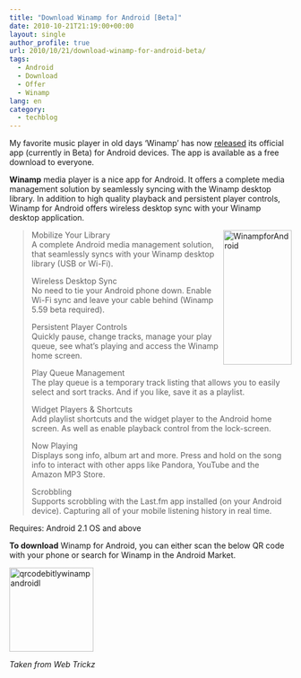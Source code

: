 ```yaml
---
title: "Download Winamp for Android [Beta]"
date: 2010-10-21T21:19:00+00:00
layout: single
author_profile: true
url: 2010/10/21/download-winamp-for-android-beta/
tags:
  - Android
  - Download
  - Offer
  - Winamp
lang: en
category: 
  - techblog
---
```

My favorite music player in old days ‘Winamp’ has now [released](http://blog.winamp.com/2010/10/20/winamp-for-android-now-in-beta/) its official app (currently in Beta) for Android devices. The app is available as a free download to everyone.

**Winamp** media player is a nice app for Android. It offers a complete media management solution by seamlessly syncing with the Winamp desktop library. In addition to high quality playback and persistent player controls, Winamp for Android offers wireless desktop sync with your Winamp desktop application.

[<img title="WinampforAndroid" border="0" alt="WinampforAndroid" align="right" src="http://lh6.ggpht.com/_vaUVXcmC3OI/TMCnOH25MkI/AAAAAAAAC1Y/krHv31yzDOs/WinampforAndroid_thumb%5B6%5D.jpg?imgmax=800" width="122" height="240" />](http://lh4.ggpht.com/_vaUVXcmC3OI/TMCnMdDy-qI/AAAAAAAAC1U/hdaJTKZ9HaE/s1600-h/WinampforAndroid%5B8%5D.jpg)

> Mobilize Your Library  
> A complete Android media management solution, that seamlessly syncs with your Winamp desktop library (USB or Wi-Fi).
> 
> Wireless Desktop Sync  
> No need to tie your Android phone down. Enable Wi-Fi sync and leave your cable behind (Winamp 5.59 beta required).
> 
> Persistent Player Controls  
> Quickly pause, change tracks, manage your play queue, see what’s playing and access the Winamp home screen.
> 
> Play Queue Management  
> The play queue is a temporary track listing that allows you to easily select and sort tracks. And if you like, save it as a playlist.
> 
> Widget Players & Shortcuts  
> Add playlist shortcuts and the widget player to the Android home screen. As well as enable playback control from the lock-screen.
> 
> Now Playing  
> Displays song info, album art and more. Press and hold on the song info to interact with other apps like Pandora, YouTube and the Amazon MP3 Store.
> 
> Scrobbling  
> Supports scrobbling with the Last.fm app installed (on your Android device). Capturing all of your mobile listening history in real time.

Requires: Android 2.1 OS and above

**To download** Winamp for Android, you can either scan the below QR code with your phone or search for Winamp in the Android Market.

[<img title="qrcodebitlywinampandroidl" border="0" alt="qrcodebitlywinampandroidl" src="http://lh4.ggpht.com/_vaUVXcmC3OI/TMCnQmDFMCI/AAAAAAAAC1g/IJ3BWtsnXPo/qrcodebitlywinampandroidl_thumb%5B1%5D.png?imgmax=800" width="150" height="150" />](http://lh5.ggpht.com/_vaUVXcmC3OI/TMCnPG5w4TI/AAAAAAAAC1c/WH5MSIXdnDw/s1600-h/qrcodebitlywinampandroidl%5B3%5D.png)

_Taken from Web Trickz_